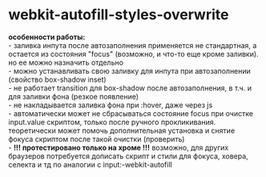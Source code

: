 # webkit-autofill-styles-overwrite

<b>особенности работы:</b><br>
    -   заливка инпута после автозаполнения применяется не стандартная, а остается из состояния "focus" (возможно, и что-то еще кроме заливки). но ее можно назначить отдельно <br>
    -   можно устанавливать свою заливку для инпута при автозаполнении (свойство box-shadow inset)  <br>
    -   не работает transition для box-shadow после автозаполнения, в т.ч. и для заливки фона (резкое появление) <br>
    -   не накладывается заливка фона при :hover, даже через js <br>
    -   автоматически может не сбрасываться состояние focus при очистке input.value скриптом, только после ручного прокликивания. теоретически может помочь дополнительная установка и снятие фокуса скриптом после такой очистки (проверить) <br>
    -   <b>!!! протестировано только на хроме !!!</b> 
возможно, для других браузеров потребуется дописать скрипт и стили для фокуса, ховера, селекта и тд по аналогии с input:-webkit-autofill
